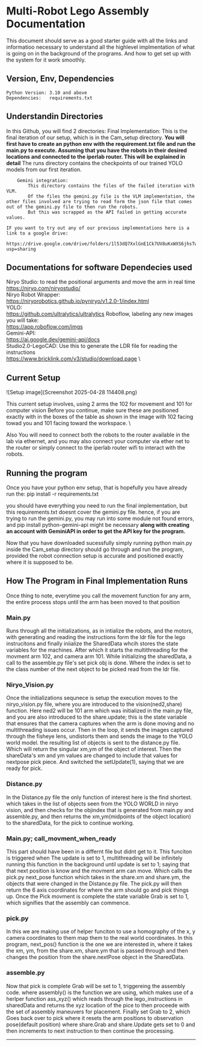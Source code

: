 # Multi-Robot Lego Assembly Documentation
This document should serve as a good starter guide with all the links and informatioo necessary to understand all the highlevel implmentation of what is going on in the background of the programs. And how to get set up with the system for it work smoothly.

## Version, Env, Dependencies
    Python Version: 3.10 and above
    Dependencies:   requirements.txt

## Understandin Directories
In this Github, you will find 2 directories:
        Final Implementation:
            This is the final iteration of our setup, which is in the Cam_setup directory.
            **You will first have to create an python env with the requirement.txt file and run the main.py to execute. Assuming that you have the robots in their desired locations and connected to the iperlab router. This will be explained in detail**
            The runs directory contains the checkpoints of our trained YOLO models from our first iteration.

        Gemini integration: 
            This directory contains the files of the failed iteration with VLM.
            Of the files the gemini.py file is the VLM implementation, the other files involved are trying to read form the json file that comes out of the gemini.py file to then run the robots. 
            But this was scrapped as the API failed in getting accurate values. 

    IF you want to try out any of our previous implementations here is a link to a google drive:
        https://drive.google.com/drive/folders/1l53dQ7XxlGnE1Ck7UV8uKxWXS6jhsTwl?usp=sharing


## Documentations for software Dependecies used
Niryo Studio:   to read the positional arguments and move the arm in real time\
    https://niryo.com/niryostudio/    \
Niryo Robot Wrapper: \
    https://niryorobotics.github.io/pyniryo/v1.2.0-1/index.html   \
YOLO:\
    https://github.com/ultralytics/ultralytics
Roboflow, labeling any new images you will take:  \
    https://app.roboflow.com/imgs   \
Gemini-API:          \
    https://ai.google.dev/gemini-api/docs    \
Studio2.0-LegoCAD:    Use this to generate the LDR file for reading the instructions\
    https://www.bricklink.com/v3/studio/download.page   \
       
  
## Current Setup
![Setup image](Screenshot 2025-04-28 114408.png)

This current setup involves, using 2 arms the 102 for movement and 101 for computer vision
Before you continue, make sure these are positioned exactly with in the boxes of the table as shown in the image with 102 facing towad you and 101 facing toward the workspace. \

Also You will need to connect both the robots to the router available in the lab via ethernet, and you may also connect your computer via ether net to the router or simply connect to the iperlab router wifi to interact with the robots. 

## Running the program

Once you have your python env setup, that is hopefully you have already run the:
    pip install -r requirements.txt

you should have everything you need to run the final implementation, but this requirements.txt doesnt cover the gemini.py file.
hence, if you are trying to run the gemini.py, you may run into some module not found errors, and 
    pip install python-gemini-api 
might be necessary **along with creating an account with GeminiAPI in order to get the API key for the program.** 

Now that you have downloaded sucessfully 
simply running
    python main.py 
inside the Cam_setup directory should go through and run the program, provided the robot connection setup is accurate and positioned exactly where it is supposed to be. 

## How The Program in Final Implementation Runs
Once thing to note,
    everytime you call the movement function for any arm, the entire process stops until the arm has been moved to that position
### Main.py
Runs through all the initializations, as in intialize the robots, and the motors, with generating and reading the instructions form the ldr file for the lego instrucitons and finally iniialize the SharedData whcih stores the state variables for the machines. After which it starts the multithreading for the movment arm 102, and camera arm 101.
While initializing the sharedData, a call to the assemble.py file's set pick obj is done. Where the index is set to the class number of the next object to be picked read from the ldr file. 

### Niryo_Vision.py
Once the initializations sequnece is setup the execution moves to the niryo_vision.py file, where you are introduced to the vision(ned2,share) function. Here ned2 will be 101 arm which was initialized in the main.py file, 
and you are also introduced to the 
    share.update; this is the state variable that ensures that the camera captures when the arm is done moving and no multithreading issues occur.
Then in the loop, it sends the images captured through the fisheye lens, undistorts them and sends the image to the YOLO world model. 
the resulting list of objects is sent to the distance.py file. Which will return the singular xm,ym of the object of interest. 
Then the shareData's xm and ym values are changed to include that values for nextpose pick piece. 
And switched the setUpdate(1), saying that we are ready for pick. 

### Distance.py
In the Distance.py file the only function of interest here is the find shortest. 
which takes in the list of objects seen from the YOLO WORLD in niryo vision, and then checks for the objindex that is generated from main.py and assemble.py, and then returns the xm,ym(midpoints of the object location) to the sharedData, for the pick to continue working.  

### Main.py; call_movment_when_ready
This part should have been in a differnt file but didnt get to it. 
This funciton is triggered when The update is set to 1, multithreading will be infinitely running this function in the background until update is set to 1; saying that that next position is know and the movment arm can move. Which calls the pick.py next_pose function which takes in the share.xm and share.ym, the objects that were changed in the Distance.py file. The pick.py will then return the 6 axis coordinates for where the arm should go and pick things up. Once the Pick movment is complete the state variable Grab is set to 1, which signifies that the assembly can commence. 

### pick.py
In this we are making use of helper funciton to use a homography of the x, y camera coordinates to them map them to the real world coordinates. In this program, next_pos() function is the one we are interested in, where it takes the xm, ym, from the share.xm, share.ym that is passed through and then changes the position from the share.nextPose object in the SharedData. 

### assemble.py
Now that pick is complete Grab will be set to 1, triggereing the assembly code. where assembly() is the function we are using, which makes use of a herlper function ass_xyz() which reads through the lego_instructions in sharedData and returns the xyz location of the pice to then proceede with the set of assembly maneuvers for placement. Finally set Grab to 2, which Goes back over to pick where it resets the arm positions to observation pose(default position) where share.Grab and share.Update gets set to 0 and then increments to next instruction to then continue the processing. 

-----------------------------------------------------------------------------